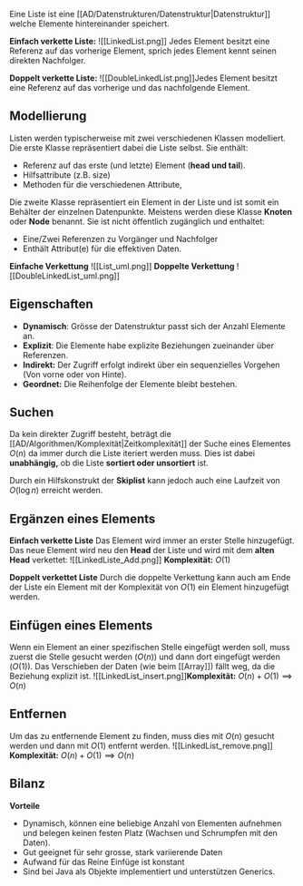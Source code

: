 Eine Liste ist eine [[AD/Datenstrukturen/Datenstruktur|Datenstruktur]] welche Elemente hintereinander speichert.

**Einfach verkette Liste:**
![[LinkedList.png]]
Jedes Element besitzt eine Referenz auf das vorherige Element, sprich jedes Element kennt seinen direkten Nachfolger.

**Doppelt verkette Liste:**
![[DoubleLinkedList.png]]Jedes Element besitzt eine Referenz auf das vorherige und das nachfolgende Element.


## Modellierung
Listen werden typischerweise mit zwei verschiedenen Klassen modelliert.
Die erste Klasse repräsentiert dabei die Liste selbst.
Sie enthält:
- Referenz auf das erste (und letzte) Element (**head und tail**).
- Hilfsattribute (z.B. size)
- Methoden für die verschiedenen Attribute,

Die zweite Klasse repräsentiert ein Element in der Liste und ist somit ein Behälter der einzelnen Datenpunkte. Meistens werden diese Klasse **Knoten** oder **Node** benannt.
Sie ist nicht öffentlich zugänglich und enthaltet:
- Eine/Zwei Referenzen zu Vorgänger und Nachfolger
- Enthält Attribut(e) für die effektiven Daten.

**Einfache Verkettung**
![[List_uml.png]]
**Doppelte Verkettung**
![[DoubleLinkedList_uml.png]]
## Eigenschaften
- **Dynamisch**: Grösse der Datenstruktur passt sich der Anzahl Elemente an.
- **Explizit**: Die Elemente habe explizite Beziehungen zueinander über Referenzen.
- **Indirekt:** Der Zugriff erfolgt indirekt über ein sequenzielles Vorgehen (Von vorne oder von Hinte).
- **Geordnet:** Die Reihenfolge der Elemente bleibt bestehen.



## Suchen
Da kein direkter Zugriff besteht, beträgt die [[AD/Algorithmen/Komplexität|Zeitkomplexität]] der Suche eines Elementes $O(n)$ da immer durch die Liste iteriert werden muss. Dies ist dabei **unabhängig,** ob die Liste **sortiert oder unsortiert** ist.

Durch ein Hilfskonstrukt der **Skiplist** kann jedoch auch eine Laufzeit von $O(\log n)$ erreicht werden.

## Ergänzen eines Elements
**Einfach verkette Liste**
Das Element wird immer an erster Stelle hinzugefügt.
Das neue Element wird neu den **Head** der Liste und wird mit dem **alten Head** verkettet:
![[LinkedListe_Add.png]]
**Komplexität:** $O(1)$

**Doppelt verkettet Liste**
Durch die doppelte Verkettung kann auch am Ende der Liste ein Element mit der Komplexität von $O(1)$ ein Element hinzugefügt werden.



## Einfügen eines Elements
Wenn ein Element an einer spezifischen Stelle eingefügt werden soll, muss zuerst die Stelle gesucht werden ($O(n)$) und dann dort eingefügt werden ($O(1)$). Das Verschieben der Daten (wie beim [[Array]]) fällt weg, da die Beziehung explizit ist.
![[LinkedList_insert.png]]**Komplexität:** $O(n) + O(1) \implies O(n)$

## Entfernen
Um das zu entfernende Element zu finden, muss dies mit $O(n)$ gesucht werden und dann mit $O(1)$ entfernt werden.
![[LinkedList_remove.png]]
**Komplexität:** $O(n) + O(1) \implies O(n)$

## Bilanz
**Vorteile**
- Dynamisch, können eine beliebige Anzahl von Elementen aufnehmen und belegen keinen festen Platz (Wachsen und Schrumpfen mit den Daten).
- Gut geeignet für sehr grosse, stark variierende Daten
- Aufwand für das Reine Einfüge ist konstant
- Sind bei Java als Objekte implementiert und unterstützen Generics.